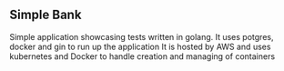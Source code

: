## Simple Bank
Simple application showcasing tests written in golang. It uses potgres, docker and gin to run up the application
It is hosted by AWS and uses kubernetes and Docker to handle creation and managing of containers
